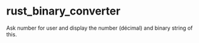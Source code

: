 # rust_binary_converter

Ask number for user and display the number (décimal) and binary string of this.
